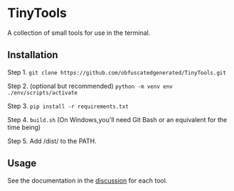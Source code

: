 # TinyTools

A collection of small tools for use in the terminal.

## Installation

Step 1. `git clone https://github.com/obfuscatedgenerated/TinyTools.git`

Step 2. (optional but recommended) `python -m venv env` `./env/scripts/activate`

Step 3. `pip install -r requirements.txt`

Step 4. `build.sh` (On Windows,you'll need Git Bash or an equivalent for the time being)

Step 5. Add /dist/ to the PATH.

## Usage

See the documentation in the [discussion](https://github.com/obfuscatedgenerated/TinyTools/discussions/categories/tools?discussions_q=category%3ATools+label%3A%22tool%3A+current%22) for each tool.